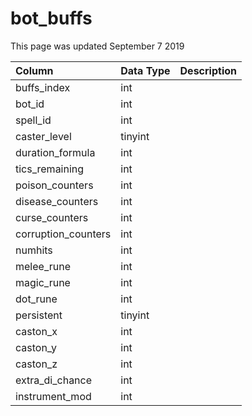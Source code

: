# bot\_buffs

This page was updated September 7 2019

| Column | Data Type | Description |
| :--- | :--- | :--- |
| buffs\_index | int |  |
| bot\_id | int |  |
| spell\_id | int |  |
| caster\_level | tinyint |  |
| duration\_formula | int |  |
| tics\_remaining | int |  |
| poison\_counters | int |  |
| disease\_counters | int |  |
| curse\_counters | int |  |
| corruption\_counters | int |  |
| numhits | int |  |
| melee\_rune | int |  |
| magic\_rune | int |  |
| dot\_rune | int |  |
| persistent | tinyint |  |
| caston\_x | int |  |
| caston\_y | int |  |
| caston\_z | int |  |
| extra\_di\_chance | int |  |
| instrument\_mod | int |  |

